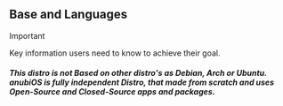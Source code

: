 ## Base and Languages

> [!IMPORTANT]
> Key information users need to know to achieve their goal.

##### This distro is not **Based on other distro's** as Debian, Arch or Ubuntu. anubiOS is fully independent Distro, that made from scratch and **uses Open-Source and Closed-Source** apps and packages. 

